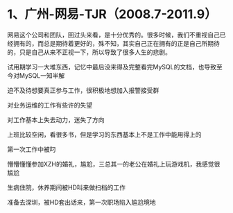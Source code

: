 # 1、广州-网易-TJR（2008.7-2011.9）

网易这个公司和团队，回过头来看，是十分优秀的。很多时候，我们不重视自己已经拥有的，而总是期待着更好的，殊不知，其实自己正在拥有的正是自己所期待的，只是自己从来不正视一下，所以导致了很多人生的悲剧。

试用期学习一大堆东西，记忆中最后没来得及完整看完MySQL的文档，也导致至今对MySQL一知半解

迫不及待想要真正参与工作，很积极地想加入报警接受群

对业务运维的工作有些许的失望

对工作基本上失去动力，迷失了方向

上班比较空闲，看很多书，但是学习的东西基本上不是工作中能用得上的

第一次工作中被叼

懵懵懂懂参加XZH的婚礼，尴尬，三总其一的老公在婚礼上玩游戏机，我感觉很尴尬

生病住院，休养期间被HD叫来做扫档的工作

准备去深圳，被HD套出话来，第一次职场陷入尴尬境地

